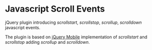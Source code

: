 Javascript Scroll Events
========================

jQuery plugin introducing *scrollstart*, *scrollstop*, *scrollup*, *scrolldown* javascript events.

The plugin is based on [jQuery Mobile](https://github.com/jquery/jquery-mobile/blob/master/js/events/touch.js)
implementation of *scrollstart* and *scrollstop* adding *scrollup* and *scrolldown*.
